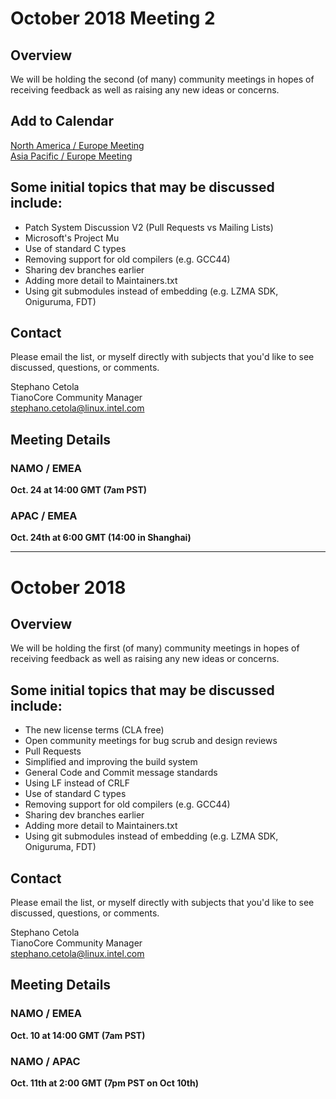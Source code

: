 # October 2018 Meeting 2
## Overview
We will be holding the second (of many) community meetings in hopes of receiving feedback as well as raising any new ideas or concerns.

## Add to Calendar
[North America / Europe Meeting](https://raw.githubusercontent.com/tianocore/tianocore.github.io/master/TianoCore%20Community%20Meeting%20-%20NAMO%20%20EMEA.ics)  
[Asia Pacific / Europe Meeting](https://raw.githubusercontent.com/tianocore/tianocore.github.io/master/TianoCore%20Community%20Meeting%20-%20APAC%20%20EMEA.ics)

## Some initial topics that may be discussed include:
- Patch System Discussion V2 (Pull Requests vs Mailing Lists)
- Microsoft's Project Mu
- Use of standard C types
- Removing support for old compilers (e.g. GCC44)
- Sharing dev branches earlier
- Adding more detail to Maintainers.txt
- Using git submodules instead of embedding (e.g. LZMA SDK, Oniguruma, FDT)

## Contact
Please email the list, or myself directly with subjects that you'd like to see discussed, questions, or comments.

Stephano Cetola  
TianoCore Community Manager  
stephano.cetola@linux.intel.com    
  
## Meeting Details

### NAMO / EMEA

**Oct. 24 at 14:00 GMT (7am PST)**
  
### APAC / EMEA
  
**Oct. 24th at 6:00 GMT (14:00 in Shanghai)**
  
***

# October 2018
## Overview
We will be holding the first (of many) community meetings in hopes of receiving feedback as well as raising any new ideas or concerns.

## Some initial topics that may be discussed include:
- The new license terms (CLA free)
- Open community meetings for bug scrub and design reviews
- Pull Requests
- Simplified and improving the build system
- General Code and Commit message standards
- Using LF instead of CRLF
- Use of standard C types
- Removing support for old compilers (e.g. GCC44)
- Sharing dev branches earlier
- Adding more detail to Maintainers.txt
- Using git submodules instead of embedding (e.g. LZMA SDK, Oniguruma, FDT)

## Contact
Please email the list, or myself directly with subjects that you'd like to see discussed, questions, or comments.

Stephano Cetola  
TianoCore Community Manager  
stephano.cetola@linux.intel.com    
  
## Meeting Details

### NAMO / EMEA

**Oct. 10 at 14:00 GMT (7am PST)**
  
### NAMO / APAC
  
**Oct. 11th at 2:00 GMT (7pm PST on Oct 10th)**

